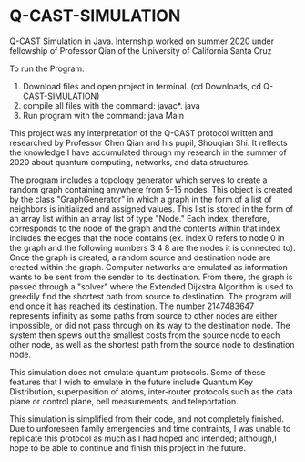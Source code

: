 # Q-CAST-SIMULATION
Q-CAST Simulation in Java. Internship worked on summer 2020 under fellowship of Professor Qian of the University of California Santa Cruz 

To run the Program:
  1. Download files and open project in terminal. (cd Downloads, cd Q-CAST-SIMULATION)
  2. compile all files with the command: javac*. java
  3. Run program with the command: java Main
  
  This project was my interpretation of the Q-CAST protocol written and researched by Professor Chen Qian and his pupil, Shouqian Shi. It reflects the knowledge I
  have accumulated through my research in the summer of 2020 about quantum computing, networks, and data structures. 
  
  The program includes a topology generator which serves to create a random graph containing anywhere from 5-15 nodes. This object is created by the class "GraphGenerator" 
  in which a graph in the form of a list of neighbors is initialized and assigned values. This list is stored in the form of an array list within an array list of 
  type "Node."
  Each index, therefore, corresponds to the node of the graph and the contents within that index includes the edges that the node contains (ex. index 0 refers to
  node 0 in the graph and the following numbers 3 4 8 are the nodes it is connected to). 
  Once the graph is created, a random source and destination node are created within the graph. Computer networks are emulated as information wants to be sent from the 
  sender to its destination. 
  From there, the graph is passed through a "solver" where the Extended Dijkstra Algorithm is used to greedily find the shortest path from source to destination.
  The program will end once it has reached its destination. The number 2147483647 represents infinity as some paths from source to other nodes are either impossible,
  or did not pass through on its way to the destination node.
  The system then spews out the smallest costs from the source node to each other node, as well as the shortest path from the source node to destination node. 
  
  This simulation does not emulate quantum protocols. Some of these features that I wish to emulate in the future include Quantum Key Distribution, 
  superposition of atoms, inter-router protocols such as the data plane or control plane, bell measurements, and teleportation.

  
  This simulation is simplified from their code, and not completely finished. Due to unforeseen family emergencies and time contraints, I was unable to replicate
  this protocol as much as I had hoped and intended; although,I hope to be able to continue and finish this project in the future. 
  
